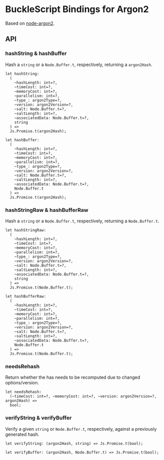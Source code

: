 # BuckleScript Bindings for Argon2

Based on [node-argon2](https://github.com/ranisalt/node-argon2).

## API

### hashString & hashBuffer

Hash a `string` or a `Node.Buffer.t`, respectively, returning a `argon2Hash`.

```Reason
let hashString:
  (
    ~hashLength: int=?,
    ~timeCost: int=?,
    ~memoryCost: int=?,
    ~parallelism: int=?,
    ~type_: argon2Type=?,
    ~version: argon2Version=?,
    ~salt: Node.Buffer.t=?,
    ~saltLength: int=?,
    ~associatedData: Node.Buffer.t=?,
    string
  ) =>
  Js.Promise.t(argon2Hash);

let hashBuffer:
  (
    ~hashLength: int=?,
    ~timeCost: int=?,
    ~memoryCost: int=?,
    ~parallelism: int=?,
    ~type_: argon2Type=?,
    ~version: argon2Version=?,
    ~salt: Node.Buffer.t=?,
    ~saltLength: int=?,
    ~associatedData: Node.Buffer.t=?,
    Node.Buffer.t
  ) =>
  Js.Promise.t(argon2Hash);
```

### hashStringRaw & hashBufferRaw

Hash a `string` or a `Node.Buffer.t`, respectively, returning a `Node.Buffer.t`.

```Reason
let hashStringRaw:
  (
    ~hashLength: int=?,
    ~timeCost: int=?,
    ~memoryCost: int=?,
    ~parallelism: int=?,
    ~type_: argon2Type=?,
    ~version: argon2Version=?,
    ~salt: Node.Buffer.t=?,
    ~saltLength: int=?,
    ~associatedData: Node.Buffer.t=?,
    string
  ) =>
  Js.Promise.t(Node.Buffer.t);

let hashBufferRaw:
  (
    ~hashLength: int=?,
    ~timeCost: int=?,
    ~memoryCost: int=?,
    ~parallelism: int=?,
    ~type_: argon2Type=?,
    ~version: argon2Version=?,
    ~salt: Node.Buffer.t=?,
    ~saltLength: int=?,
    ~associatedData: Node.Buffer.t=?,
    Node.Buffer.t
  ) =>
  Js.Promise.t(Node.Buffer.t);
```

### needsRehash

Return whether the has needs to be recomputed due to changed options/version.

```Reason
let needsRehash:
  (~timeCost: int=?, ~memoryCost: int=?, ~version: argon2Version=?, argon2Hash) =>
  bool;
```

### verifyString & verifyBuffer

Verify a given `string` or `Node.Buffer.t`, respectively, against a previously generated hash.

```Reason
let verifyString: (argon2Hash, string) => Js.Promise.t(bool);

let verifyBuffer: (argon2Hash, Node.Buffer.t) => Js.Promise.t(bool);
```
